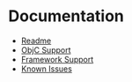 # Documentation

- [Readme](../README.md)
- [ObjC Support](./ObjCSupport.md)
- [Framework Support](./FrameworkSupport.md)
- [Known Issues](./KnownIssues.md)